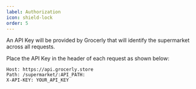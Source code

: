 ```yaml
---
label: Authorization
icon: shield-lock
order: 5
---
```


An API Key will be provided by Grocerly that will identify the supermarket across all requests.

Place the API Key in the header of each request as shown below:

```
Host: https://api.grocerly.store
Path: /supermarket/:API_PATH:
X-API-KEY: YOUR_API_KEY
```

